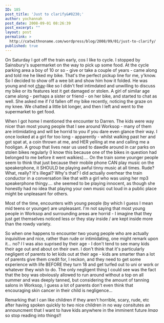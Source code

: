 ```yaml
---
ID: 185
post_title: 'Just to clarify&#8230;'
author: yochannah
post_date: 2008-09-01 08:26:39
post_excerpt: ""
layout: post
permalink: >
  http://catwithnoname.com/wordpress/blog/2008/09/01/just-to-clarify/
published: true
---
```

On Saturday I got off the train early, cos I like to cycle. I stopped by Sainsbury's supermarket on the way to pick up some food. At the cycle parking area a boy of 10 or so - give or take a couple of years - came along and told me he liked my bike. That's the perfect pickup line for me, y'know. So I decided to show off a wee bit and show him how it folded. He was young and not <a href="http://en.wikipedia.org/wiki/Chav">chav</a>-like so I didn't feel intimdated and unwilling to discuss my bike or its features lest it get damaged or stolen. A girl of similar age came along - perhaps a sister or friend - on her bike, and started to chat as well. She asked me if I'd fallen off my bike recently, noticing the graze on my knee. We chatted a little bit longer, and then I left and went to the supermarket to get food.

When I got home I mentioned the encounter to Darren. The kids were way nicer than most young people that I see around Worksop - many of them are intimidating and will be horrid to you if you dare even glance their way. I once looked at a girl for too long - apparently - whilst walking past her and got spat at, a coin thrown at me, and HER yelling at me and calling me a hooligan. A group that lives near us used to dawdle around in car parks on stolen bikes regularly (I know this because one of the bikes in question had belonged to me before it went walkies).... On the train some younger people seem to think that just because their mobile phone CAN play music on the speakerphone, it SHOULD be playing awful tinny music at all times. Rude? What, really? It's illegal? Why's that? I did actually overhear the train conductor in a conversation like that with a girl who was using her mp3 speakerphone thingy.... she seemed to be playing innocent, as though she honestly had no idea that playing your own music out loud in a public place might be unpleasant for others.

Most of the time, encounters with young people (by which I guess I mean mid teens or younger) are unpleasant. I'm not saying that most young people in Worksop and surrounding areas are horrid - I imagine that they just get themselves noticed less or they stay inside / are kept inside more than the rowdy variety.

So when one happens to encounter two young people who are actually inquisitive and nice, rather than rude or intimidating, one might remark upon it... no? *l* I was also suprised by their age - I don't tend to see many kids their age out and about on their own. I don't think that it's particularly negligent of parents to let kids out at their age - kids are smarter than a lot of parents give them credit for, I reckon, and they need to get some experience with life BEFORE they turn 18 and get turfed out to uni or work or whatever they wish to do. The only negligent thing I could see was the fact that the boy was obviously allowed to run around without a top on all summer and was deeply tanned, but considering the amount of tanning salons in Worksop, I guess a lot of parents don't even think that encouraging skin cancer in their child is negligence...

Remarking that I can like children if they aren't horrible, scary, rude, etc after having spoken quickly to two nice children in no way consitutes an announcment that I want to have kids anywhere in the imminent future *lmao* so stop reading into things!!